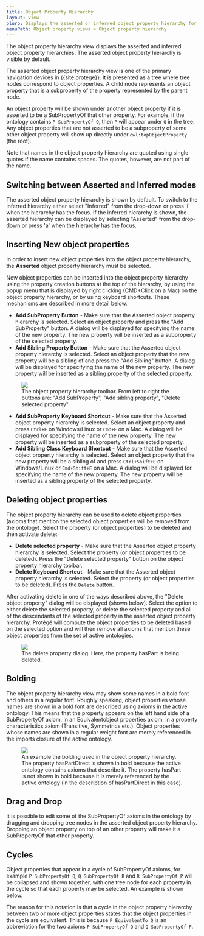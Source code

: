 ```yaml
---
title: Object Property Hierarchy
layout: view
blurb: Displays the asserted or inferred object property hierarchy for the active ontologies.
menuPath: Object property views > Object property hierarchy
---
```

The object property hierarchy view displays the asserted and inferred object property hierarchies.  The asserted object property hierarchy is visible by default.

The asserted object property hierarchy view is one of the primary navigation devices in {{site.protege}}.  It is presented as a tree where tree nodes correspond to object properties.  A child node represents an object property that is a subproperty of the property represented by the parent node.

An object property will be shown under another object property if it is asserted to be a SubPropertyOf that other property.  For example, if the ontology contains ```P SubPropertyOf Q```, then ```P``` will appear under ```Q``` in the tree. Any object properties that are not asserted to be a subproperty of some other object property will show up directly under ```owl:topObjectProperty``` (the root).

Note that names in the object property hierarchy are quoted using single quotes if the name contains spaces.  The quotes, however, are not part of the name.

## Switching between Asserted and Inferred modes

The asserted object property hierarchy is shown by default.  To switch to the inferred hierarchy either select "Inferred" from the drop-down or press 'i' when the hierarchy has the focus.  If the inferred hierarchy is shown, the asserted hierarchy can be displayed by selecting "Asserted" from the drop-down or press 'a' when the hierarchy has the focus.

## Inserting New object properties

In order to insert new object properties into the object property hierarchy, the **Asserted** object property hierarchy must be selected.

New object properties can be inserted into the object property hierarchy using the property creation buttons at the top of the hierarchy, by using the popup menu that is displayed by right clicking (CMD+Click on a Mac) on the object property hierarchy, or by using keyboard shortcuts.  These mechanisms are described in more detail below.

* **Add SubProperty Button** - Make sure that the Asserted object property hierarchy is selected. Select an object property and press the "Add SubProperty" button.  A dialog will be displayed for specifying the name of the new property.  The new property will be inserted as a subproperty of the selected property.
* **Add Sibling Property Button** -  Make sure that the Asserted object property hierarchy is selected. Select an object property that the new property will be a sibling of and press the "Add Sibling" button.  A dialog will be displayed for specifying the name of the new property.  The new property will be inserted as a sibling property of the selected property.

<figure>
  <img src="{{site.baseurl}}/assets/views/object-property-hierarchy/object-property-hierarchy-toolbar.png" style="max-width: 300px"/>
  <figcaption>The object property hierarchy toolbar.  From left to right the buttons are: "Add SubProperty", "Add sibling property", "Delete selected property"</figcaption>
</figure>

* **Add SubProperty Keyboard Shortcut** - Make sure that the Asserted object property hierarchy is selected. Select an object property and press ```Ctrl+E``` on Windows/Linux or ```Cmd+E``` on a Mac.  A dialog will be displayed for specifying the name of the new property.  The new property will be inserted as a subproperty of the selected property.
* **Add Sibling Class Keyboard Shortcut** - Make sure that the Asserted object property hierarchy is selected. Select an object property that the new property will be a sibling of and press  ```Ctrl+Shift+E``` on Windows/Linux or ```Cmd+Shift+E``` on a Mac.  A dialog will be displayed for specifying the name of the new property.  The new property will be inserted as a sibling property of the selected property.

## Deleting object properties

The object property hierarchy can be used to delete object properties (axioms that mention the selected object properties will be removed from the ontology).  Select the property (or object properties) to be deleted and then activate delete:

* **Delete selected property** - Make sure that the Asserted object property hierarchy is selected. Select the property (or object properties to be deleted). Press the "Delete selected property" button on the object property hierarchy toolbar.
* **Delete Keyboard Shortcut** - Make sure that the Asserted object property hierarchy is selected. Select the property (or object properties to be deleted).  Press the ```Delete``` button.

After activating delete in one of the ways described above, the "Delete object property" dialog will be displayed (shown below).  Select the option to either delete the selected property, or delete the selected property and all of the descendants of the selected property in the asserted object property hierarchy.  Protégé will compute the object properties to be deleted based on the selected option and will then remove all axioms that mention these object properties from the set of active ontologies.

<figure>
  <img src="{{site.baseurl}}/assets/views/object-property-hierarchy/delete-object-property-dialog.png" style="max-width: 600px;"/>
  <figcaption>The delete property dialog.  Here, the property hasPart is being deleted.</figcaption>
</figure>


## Bolding

The object property hierarchy view may show some names in a bold font and others in a regular font.  Roughly speaking, object properties whose names are shown in a bold font are described using axioms in the active ontology.  This means that the property appears on the left hand side of a SubPropertyOf axiom, in an Equivalentobject properties axiom, in a property characteristics axiom (Transitive, Symmetrics etc.).  Object properties whose names are shown in a regular weight font are merely referenced in the imports closure of the active ontology.

<figure>
<img src="{{site.baseurl}}/assets/views/object-property-hierarchy/object-property-bolding.png" style="max-width: 300px;"/>
<figcaption>An example the bolding used in the object property hierarchy.  The property hasPartDirect is shown in bold because the active ontology contains axioms that describe it.  The property hasPart is not shown in bold because it is merely referenced by the active ontology (in the description of hasPartDirect in this case).</figcaption>
</figure>

## Drag and Drop

It is possible to edit some of the SubPropertyOf axioms in the ontology by dragging and dropping tree nodes in the asserted object property hierarchy. Dropping an object property on top of an other property will make it a SubPropertyOf that other property.

## Cycles

Object properties that appear in a cycle of SubPropertyOf axioms, for example ```P SubPropertyOf Q```, ```Q SubPropertyOf R``` and ```R SubPropertyOf P``` will be collapsed and shown together, with one tree node for each property in the cycle so that each property may be selected.  An example is shown below.  

The reason for this notation is that a cycle in the object property hierarchy between two or more object properties states that the object properties in the cycle are equivalent.  This is because ```P EquivalentTo Q``` is an abbreviation for the two axioms ```P SubPropertyOf Q``` and ```Q SubPropertyOf P```.
